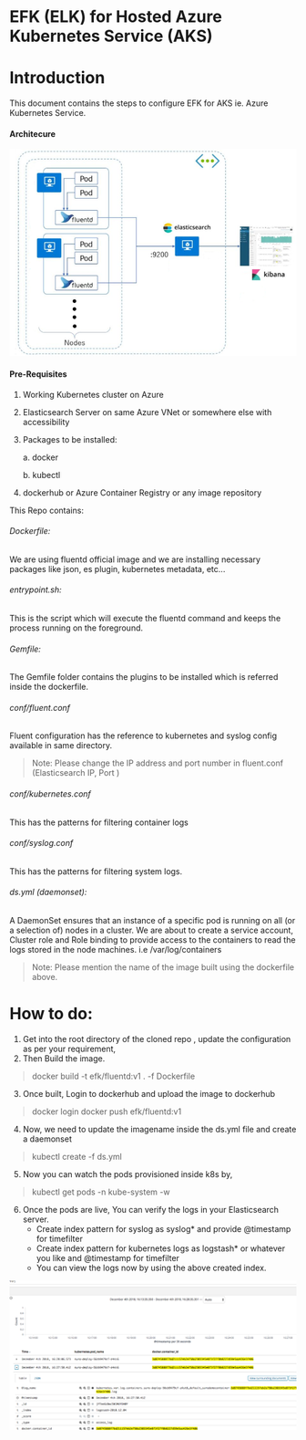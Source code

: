 # EFK (ELK) for Hosted Azure Kubernetes Service (AKS)
# Introduction
This document contains the steps to configure EFK for AKS ie. Azure Kubernetes Service.

#### Architecure
![alt text](https://raw.githubusercontent.com/serush46/EFKforAKS/master/arch.png)

#### Pre-Requisites
1. Working Kubernetes cluster on Azure
2. Elasticsearch Server on same Azure VNet or somewhere else with accessibility 
3. Packages to be installed:

    a. docker
    
    b. kubectl 
4. dockerhub or Azure Container Registry or any image repository

This Repo contains:

###### Dockerfile:

We are using fluentd official image and we are installing necessary packages like json, es plugin, kubernetes metadata, etc...

###### entrypoint.sh:

This is the script which will execute the fluentd command and keeps the process running on the foreground.

###### Gemfile:

The Gemfile folder contains the plugins to be installed which is referred inside the dockerfile.

###### conf/fluent.conf

Fluent configuration has the reference to kubernetes and syslog config available in same directory. 
> Note: Please change the IP address and port number in fluent.conf (Elasticsearch IP, Port )

###### conf/kubernetes.conf

This has the patterns for filtering container logs

###### conf/syslog.conf

This has the patterns for filtering system logs.

###### ds.yml (daemonset):

A DaemonSet ensures that an instance of a specific pod is running on all (or a selection of) nodes in a cluster.
We are about to create a service account, Cluster role and Role binding to provide access to the containers to read the logs stored in the node machines. i.e /var/log/containers

> Note: Please mention the name of the image built using the dockerfile above.

# How to do:
1. Get into the root directory of the cloned repo , update the configuration as per your requirement,
2. Then Build the image.
> docker build -t efk/fluentd:v1 . -f Dockerfile
3. Once built, Login to dockerhub and upload the image to dockerhub
> docker login 
> docker push efk/fluentd:v1 
4. Now, we need to update the imagename inside the ds.yml file and create a daemonset
> kubectl create -f ds.yml
5. Now you can watch the pods provisioned inside k8s by,
> kubectl get pods -n kube-system -w
6. Once the pods are live, You can verify the logs in your Elasticsearch server.
    - Create index pattern for syslog as syslog* and provide @timestamp for timefilter
    - Create index pattern for kubernetes logs as logstash* or whatever you like and @timestamp for timefilter
    - You can view the logs now by using the above created index. 

![alt text](https://raw.githubusercontent.com/serush46/EFKforAKS/master/image.png)
